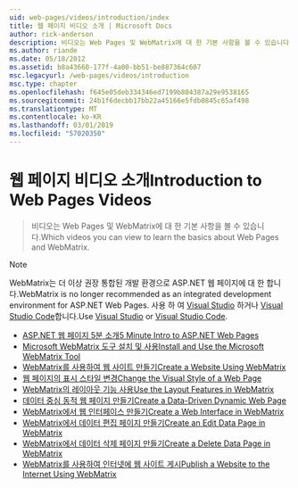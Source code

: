 ```yaml
---
uid: web-pages/videos/introduction/index
title: 웹 페이지 비디오 소개 | Microsoft Docs
author: rick-anderson
description: 비디오는 Web Pages 및 WebMatrix에 대 한 기본 사항을 볼 수 있습니다.
ms.author: riande
ms.date: 05/18/2012
ms.assetid: b8a43660-177f-4a00-bb51-be887364c607
msc.legacyurl: /web-pages/videos/introduction
msc.type: chapter
ms.openlocfilehash: f645e05deb334346ed7199b804387a29e9538165
ms.sourcegitcommit: 24b1f6decbb17bb22a45166e5fdb0845c65af498
ms.translationtype: MT
ms.contentlocale: ko-KR
ms.lasthandoff: 03/01/2019
ms.locfileid: "57020350"
---
```

<a name="introduction-to-web-pages-videos"></a><span data-ttu-id="eb4ed-103">웹 페이지 비디오 소개</span><span class="sxs-lookup"><span data-stu-id="eb4ed-103">Introduction to Web Pages Videos</span></span>
====================
> <span data-ttu-id="eb4ed-104">비디오는 Web Pages 및 WebMatrix에 대 한 기본 사항을 볼 수 있습니다.</span><span class="sxs-lookup"><span data-stu-id="eb4ed-104">Which videos you can view to learn the basics about Web Pages and WebMatrix.</span></span>

> [!NOTE] 
> <span data-ttu-id="eb4ed-105">WebMatrix는 더 이상 권장 통합된 개발 환경으로 ASP.NET 웹 페이지에 대 한 합니다.</span><span class="sxs-lookup"><span data-stu-id="eb4ed-105">WebMatrix is no longer recommended as an integrated development environment for ASP.NET Web Pages.</span></span> <span data-ttu-id="eb4ed-106">사용 하 여 [Visual Studio](xref:aspnet/web-pages/overview/getting-started/program-asp-net-web-pages-in-visual-studio) 하거나 [Visual Studio Code](https://code.visualstudio.com/)합니다.</span><span class="sxs-lookup"><span data-stu-id="eb4ed-106">Use [Visual Studio](xref:aspnet/web-pages/overview/getting-started/program-asp-net-web-pages-in-visual-studio) or [Visual Studio Code](https://code.visualstudio.com/).</span></span>


- [<span data-ttu-id="eb4ed-107">ASP.NET 웹 페이지 5분 소개</span><span class="sxs-lookup"><span data-stu-id="eb4ed-107">5 Minute Intro to ASP.NET Web Pages</span></span>](5-minute-introduction-to-aspnet-web-pages.md)
- [<span data-ttu-id="eb4ed-108">Microsoft WebMatrix 도구 설치 및 사용</span><span class="sxs-lookup"><span data-stu-id="eb4ed-108">Install and Use the Microsoft WebMatrix Tool</span></span>](install-and-use-the-microsoft-webmatrix-tool.md)
- [<span data-ttu-id="eb4ed-109">WebMatrix를 사용하여 웹 사이트 만들기</span><span class="sxs-lookup"><span data-stu-id="eb4ed-109">Create a Website Using WebMatrix</span></span>](create-a-website-using-webmatrix.md)
- [<span data-ttu-id="eb4ed-110">웹 페이지의 표시 스타일 변경</span><span class="sxs-lookup"><span data-stu-id="eb4ed-110">Change the Visual Style of a Web Page</span></span>](change-the-visual-style-of-a-web-page.md)
- [<span data-ttu-id="eb4ed-111">WebMatrix의 레이아웃 기능 사용</span><span class="sxs-lookup"><span data-stu-id="eb4ed-111">Use the Layout Features in WebMatrix</span></span>](use-the-layout-features-in-webmatrix.md)
- [<span data-ttu-id="eb4ed-112">데이터 중심 동적 웹 페이지 만들기</span><span class="sxs-lookup"><span data-stu-id="eb4ed-112">Create a Data-Driven Dynamic Web Page</span></span>](create-a-data-driven-dynamic-web-page.md)
- [<span data-ttu-id="eb4ed-113">WebMatrix에서 웹 인터페이스 만들기</span><span class="sxs-lookup"><span data-stu-id="eb4ed-113">Create a Web Interface in WebMatrix</span></span>](create-a-web-interface-in-webmatrix.md)
- [<span data-ttu-id="eb4ed-114">WebMatrix에서 데이터 편집 페이지 만들기</span><span class="sxs-lookup"><span data-stu-id="eb4ed-114">Create an Edit Data Page in WebMatrix</span></span>](create-an-edit-data-page-in-webmatrix.md)
- [<span data-ttu-id="eb4ed-115">WebMatrix에서 데이터 삭제 페이지 만들기</span><span class="sxs-lookup"><span data-stu-id="eb4ed-115">Create a Delete Data Page in WebMatrix</span></span>](create-a-delete-data-page-in-webmatrix.md)
- [<span data-ttu-id="eb4ed-116">WebMatrix를 사용하여 인터넷에 웹 사이트 게시</span><span class="sxs-lookup"><span data-stu-id="eb4ed-116">Publish a Website to the Internet Using WebMatrix</span></span>](publish-a-website-to-the-internet-using-webmatrix.md)
